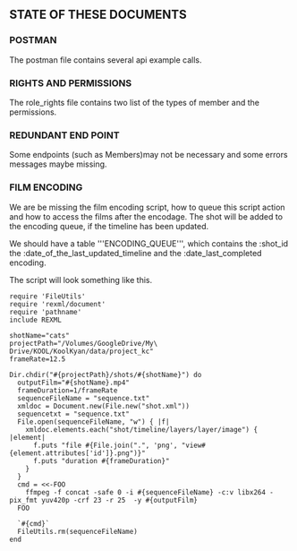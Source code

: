  ## STATE OF THESE DOCUMENTS

### POSTMAN
The postman file contains several api example calls.

### RIGHTS AND PERMISSIONS
The role_rights file contains two list of the types of member and the permissions.

 ### REDUNDANT END POINT  
 
 Some endpoints (such as Members)may not be necessary and some errors messages maybe missing.


 ### FILM ENCODING

We are be missing the film encoding script, how to queue this script action and how to access the films after the encodage. The shot will be added to the encoding queue, if the timeline has been updated. 

We should have a table '''ENCODING_QUEUE''', which contains the :shot_id the :date_of_the_last_updated_timeline and the :date_last_completed encoding.

The script will look something like this.

```#!/usr/bin/ruby
require 'FileUtils'
require 'rexml/document'
require 'pathname'
include REXML

shotName="cats"
projectPath="/Volumes/GoogleDrive/My\ Drive/KOOL/KoolKyan/data/project_kc"
frameRate=12.5

Dir.chdir("#{projectPath}/shots/#{shotName}") do
  outputFilm="#{shotName}.mp4"
  frameDuration=1/frameRate
  sequenceFileName = "sequence.txt"
  xmldoc = Document.new(File.new("shot.xml"))
  sequencetxt = "sequence.txt"
  File.open(sequenceFileName, "w") { |f| 
    xmldoc.elements.each("shot/timeline/layers/layer/image") { |element| 
      f.puts "file #{File.join(".", 'png', "view#{element.attributes['id']}.png")}"
      f.puts "duration #{frameDuration}" 
    }
  }
  cmd = <<-FOO 
    ffmpeg -f concat -safe 0 -i #{sequenceFileName} -c:v libx264 -pix_fmt yuv420p -crf 23 -r 25  -y #{outputFilm}
  FOO

  `#{cmd}`
  FileUtils.rm(sequenceFileName)
end
```






